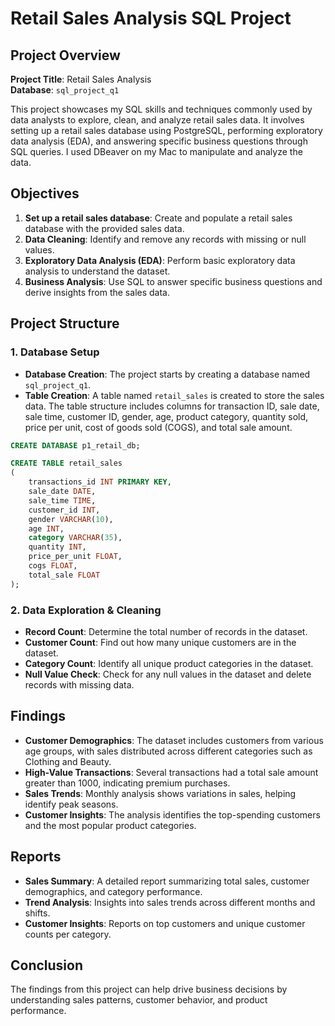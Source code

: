 # Retail Sales Analysis SQL Project

## Project Overview

**Project Title**: Retail Sales Analysis  
**Database**: `sql_project_q1`

This project showcases my SQL skills and techniques commonly used by data analysts to explore, clean, and analyze retail sales data. It involves setting up a retail sales database using PostgreSQL, performing exploratory data analysis (EDA), and answering specific business questions through SQL queries. I used DBeaver on my Mac to manipulate and analyze the data.

## Objectives

1. **Set up a retail sales database**: Create and populate a retail sales database with the provided sales data.
2. **Data Cleaning**: Identify and remove any records with missing or null values.
3. **Exploratory Data Analysis (EDA)**: Perform basic exploratory data analysis to understand the dataset.
4. **Business Analysis**: Use SQL to answer specific business questions and derive insights from the sales data.

## Project Structure

### 1. Database Setup

- **Database Creation**: The project starts by creating a database named `sql_project_q1`.
- **Table Creation**: A table named `retail_sales` is created to store the sales data. The table structure includes columns for transaction ID, sale date, sale time, customer ID, gender, age, product category, quantity sold, price per unit, cost of goods sold (COGS), and total sale amount.

```sql
CREATE DATABASE p1_retail_db;

CREATE TABLE retail_sales
(
    transactions_id INT PRIMARY KEY,
    sale_date DATE,	
    sale_time TIME,
    customer_id INT,	
    gender VARCHAR(10),
    age INT,
    category VARCHAR(35),
    quantity INT,
    price_per_unit FLOAT,	
    cogs FLOAT,
    total_sale FLOAT
);
```

### 2. Data Exploration & Cleaning

- **Record Count**: Determine the total number of records in the dataset.
- **Customer Count**: Find out how many unique customers are in the dataset.
- **Category Count**: Identify all unique product categories in the dataset.
- **Null Value Check**: Check for any null values in the dataset and delete records with missing data.


## Findings

- **Customer Demographics**: The dataset includes customers from various age groups, with sales distributed across different categories such as Clothing and Beauty.
- **High-Value Transactions**: Several transactions had a total sale amount greater than 1000, indicating premium purchases.
- **Sales Trends**: Monthly analysis shows variations in sales, helping identify peak seasons.
- **Customer Insights**: The analysis identifies the top-spending customers and the most popular product categories.

## Reports

- **Sales Summary**: A detailed report summarizing total sales, customer demographics, and category performance.
- **Trend Analysis**: Insights into sales trends across different months and shifts.
- **Customer Insights**: Reports on top customers and unique customer counts per category.

## Conclusion

The findings from this project can help drive business decisions by understanding sales patterns, customer behavior, and product performance.
